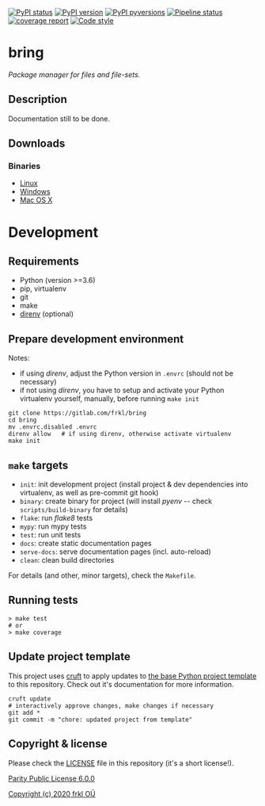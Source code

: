 [![PyPI status](https://img.shields.io/pypi/status/bring.svg)](https://pypi.python.org/pypi/bring/)
[![PyPI version](https://img.shields.io/pypi/v/bring.svg)](https://pypi.python.org/pypi/bring/)
[![PyPI pyversions](https://img.shields.io/pypi/pyversions/bring.svg)](https://pypi.python.org/pypi/bring/)
[![Pipeline status](https://gitlab.com/frkl/bring/badges/develop/pipeline.svg)](https://gitlab.com/frkl/bring/pipelines)
[![coverage report](https://gitlab.com/frkl/bring/badges/develop/coverage.svg)](https://gitlab.com/frkl/bring/-/commits/develop)
[![Code style](https://img.shields.io/badge/code%20style-black-000000.svg)](https://github.com/ambv/black)

# bring

*Package manager for files and file-sets.*


## Description

Documentation still to be done.


## Downloads

### Binaries

  - [Linux](https://s3-eu-west-1.amazonaws.com/dev.dl.frkl.io/linux-gnu/bring)
  - [Windows](https://s3-eu-west-1.amazonaws.com/dev.dl.frkl.io/windows/bring.exe)
  - [Mac OS X](https://s3-eu-west-1.amazonaws.com/dev.dl.frkl.io/darwin/bring)


# Development

## Requirements

- Python (version >=3.6)
- pip, virtualenv
- git
- make
- [direnv](https://direnv.net/) (optional)


## Prepare development environment

Notes:

- if using *direnv*, adjust the Python version in ``.envrc`` (should not be necessary)
- if not using *direnv*, you have to setup and activate your Python virtualenv yourself, manually, before running ``make init``

``` console
git clone https://gitlab.com/frkl/bring
cd bring
mv .envrc.disabled .envrc
direnv allow   # if using direnv, otherwise activate virtualenv
make init
```


## ``make`` targets

- ``init``: init development project (install project & dev dependencies into virtualenv, as well as pre-commit git hook)
- ``binary``: create binary for project (will install *pyenv* -- check ``scripts/build-binary`` for details)
- ``flake``: run *flake8* tests
- ``mypy``: run mypy tests
- ``test``: run unit tests
- ``docs``: create static documentation pages
- ``serve-docs``: serve documentation pages (incl. auto-reload)
- ``clean``: clean build directories

For details (and other, minor targets), check the ``Makefile``.


## Running tests

``` console
> make test
# or
> make coverage
```


## Update project template

This project uses [cruft](https://github.com/timothycrosley/cruft) to apply updates to [the base Python project template](https://gitlab.com/frkl/template-python-project) to this repository. Check out it's documentation for more information.

``` console
cruft update
# interactively approve changes, make changes if necessary
git add *
git commit -m "chore: updated project from template"
```


## Copyright & license

Please check the [LICENSE](/LICENSE) file in this repository (it's a short license!).

[Parity Public License 6.0.0](https://licensezero.com/licenses/parity)

[Copyright (c) 2020 frkl OÜ](https://frkl.io)
